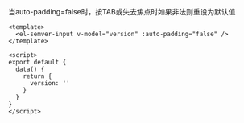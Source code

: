 当auto-padding=false时，按TAB或失去焦点时如果非法则重设为默认值

```vue
<template>
  <el-semver-input v-model="version" :auto-padding="false" />
</template>

<script>
export default {
  data() {
    return {
      version: ''
    }
  }
}
</script>
```
